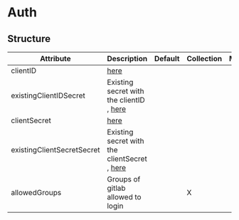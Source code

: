 # Auth 
 

## Structure 
 

| Attribute                  | Description                                                                 | Default | Collection | Map  |
| -------------------------- | --------------------------------------------------------------------------- | ------- | ---------- | ---  |
| clientID                   | [here](secret/Secret/Secret.md)                                             |         |            |      |
| existingClientIDSecret     | Existing secret with the clientID , [here](secret/Existing/Existing.md)     |         |            |      |
| clientSecret               | [here](secret/Secret/Secret.md)                                             |         |            |      |
| existingClientSecretSecret | Existing secret with the clientSecret , [here](secret/Existing/Existing.md) |         |            |      |
| allowedGroups              | Groups of gitlab allowed to login                                           |         | X          |      |